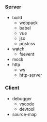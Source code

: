 ### Server
- build
    - webpack
    -  babel
    - vue
    - jsx
    - postcss
- watch
    - fsevent
- mock
- http
    - ws
    - http-server
### Client
  - debugger
    - vscode
    - devtool
  - source-map